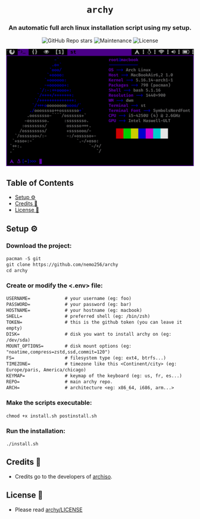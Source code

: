 <div align="center">

# `archy`

<h3>
  An automatic full arch linux installation script using my setup.
</h3>

<!-- Badges -->
![GitHub Repo stars](https://img.shields.io/github/stars/nemo256/archy?style=for-the-badge)
![Maintenance](https://shields.io/maintenance/yes/2022?style=for-the-badge)
![License](https://shields.io/github/license/nemo256/archy?style=for-the-badge)

<!-- Demo image -->
![Demo](demo.gif)

</div>

<!-- TABLE OF CONTENTS -->
## Table of Contents

* [Setup ⚙️](#setup)
* [Credits 🤝](#credits)
* [License 📑](#license)

## Setup ⚙️

### Download the project:
```shell
pacman -S git
git clone https://github.com/nemo256/archy
cd archy
```

### Create or modify the <.env> file:
```shell
USERNAME=             # your username (eg: foo)
PASSWORD=             # your password (eg: bar)
HOSTNAME=             # your hostname (eg: macbook)
SHELL=                # preferred shell (eg: /bin/zsh)
TOKEN=                # this is the github token (you can leave it empty)
DISK=                 # disk you want to install archy on (eg: /dev/sda)
MOUNT_OPTIONS=        # disk mount options (eg: "noatime,compress=zstd,ssd,commit=120")
FS=                   # filesystem type (eg: ext4, btrfs...)
TIMEZONE=             # timezone like this <Continent/city> (eg: Europe/paris, America/chicago)
KEYMAP=               # keymap of the keyboard (eg: us, fr, es...)
REPO=                 # main archy repo.
ARCH=                 # architecture <eg: x86_64, i686, arm...>
```

### Make the scripts executable:
```shell
chmod +x install.sh postinstall.sh
```

### Run the installation: 
```shell
./install.sh
```

## Credits 🤝
- Credits go to the developers of [archiso](https://github.com/archlinux/archiso).

## License 📑
- Please read [archy/LICENSE](https://github.com/nemo256/archy/blob/master/LICENSE)
